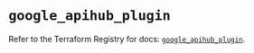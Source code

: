 # `google_apihub_plugin`

Refer to the Terraform Registry for docs: [`google_apihub_plugin`](https://registry.terraform.io/providers/hashicorp/google/6.49.0/docs/resources/apihub_plugin).

